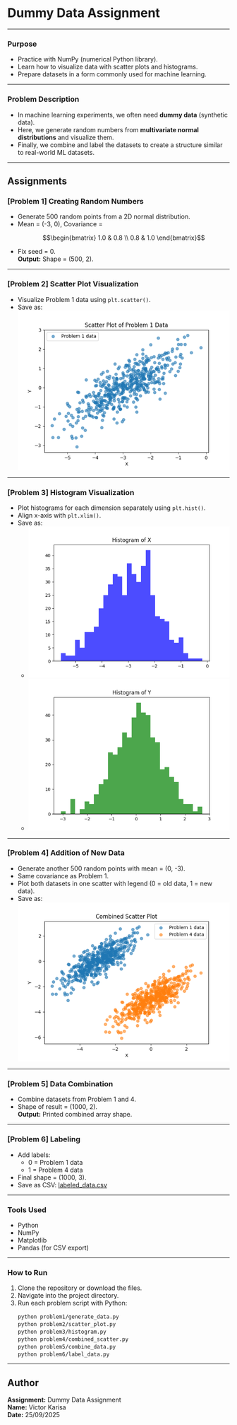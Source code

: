# Dummy Data Assignment

---

### **Purpose**
- Practice with NumPy (numerical Python library).
- Learn how to visualize data with scatter plots and histograms.
- Prepare datasets in a form commonly used for machine learning.

---

### **Problem Description**
- In machine learning experiments, we often need **dummy data** (synthetic data).  
- Here, we generate random numbers from **multivariate normal distributions** and visualize them.  
- Finally, we combine and label the datasets to create a structure similar to real-world ML datasets.

---

## Assignments

### **[Problem 1] Creating Random Numbers**
- Generate 500 random points from a 2D normal distribution.  
- Mean = (-3, 0), Covariance =  
  ```math
  \begin{bmatrix}
  1.0 & 0.8 \\
  0.8 & 1.0
  \end{bmatrix}
  ```
- Fix seed = 0.  
**Output:** Shape = (500, 2).

---

### **[Problem 2] Scatter Plot Visualization**
- Visualize Problem 1 data using `plt.scatter()`.  
- Save as:  
  ![Scatter Plot](data/scatter_plot.png)

---

### **[Problem 3] Histogram Visualization**
- Plot histograms for each dimension separately using `plt.hist()`.  
- Align x-axis with `plt.xlim()`.  
- Save as:  
  - ![Histogram X](data/histogram_x.png)  
  - ![Histogram Y](data/histogram_y.png)

---

### **[Problem 4] Addition of New Data**
- Generate another 500 random points with mean = (0, -3).  
- Same covariance as Problem 1.  
- Plot both datasets in one scatter with legend (0 = old data, 1 = new data).  
- Save as:  
  ![Combined Scatter](data/combined_scatter.png)

---

### **[Problem 5] Data Combination**
- Combine datasets from Problem 1 and 4.  
- Shape of result = (1000, 2).  
**Output:** Printed combined array shape.

---

### **[Problem 6] Labeling**
- Add labels:  
  - 0 = Problem 1 data  
  - 1 = Problem 4 data  
- Final shape = (1000, 3).  
- Save as CSV: [labeled_data.csv](data/labeled_data.csv)

---

### **Tools Used**
- Python  
- NumPy  
- Matplotlib  
- Pandas (for CSV export)

---

### **How to Run**
1. Clone the repository or download the files.
2. Navigate into the project directory.
3. Run each problem script with Python:
   ```bash
   python problem1/generate_data.py
   python problem2/scatter_plot.py
   python problem3/histogram.py
   python problem4/combined_scatter.py
   python problem5/combine_data.py
   python problem6/label_data.py
   ```

---

## Author
**Assignment:** Dummy Data Assignment  
**Name:** Victor Karisa  
**Date:** 25/09/2025
